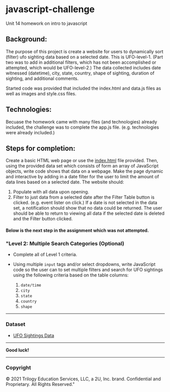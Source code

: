 # javascript-challenge
Unit 14 homework on intro to javascript

## Background:

The purpose of this project is create a website for users to dynamically sort (filter) ufo sighting data based on a selected date. This is UFO-level-1. (Part two was to add in additional filters, which has not been accomplished or attempted, which would be UFO-level-2.)  The data collected includes date witnessed (datetime), city, state, country, shape of sighting, duration of sighting, and additional comments.  

Started code was provided that included the index.html and data.js files as well as images and style.css files.

## Technologies:
Becuase the homework came with many files (and technologies) already included, the challenge was to complete the app.js file.  (e.g. technologies were already included.)

## Steps for completion:
Create a basic HTML web page or use the [index.html](StarterCode/index.html) file provided.  Then, using the provided data set which consists of form an array of JavaScript objects, write code shows that data on a webpage.  Make the page dynamic and interactive by adding in a date filter for the user to limit the amount of data lines based on a selected date. The website should:
1. Populate with all data upon opening.
2. Filter to just data from a selected date after the Filter Table button is clicked. (e.g. event lister on click.)  If a date is not selected in the data set, a notification should show that no data could be returned.  The user should be able to return to viewing all data if the selected date is deleted and the Filter button clicked.



#### Below is the next step in the assignment which was not attempted.
### "Level 2: Multiple Search Categories (Optional)

* Complete all of Level 1 criteria.

* Using multiple `input` tags and/or select dropdowns, write JavaScript code so the user can to set multiple filters and search for UFO sightings using the following criteria based on the table columns:

  1. `date/time`
  2. `city`
  3. `state`
  4. `country`
  5. `shape`

- - -

### Dataset

* [UFO Sightings Data](StarterCode/static/js/data.js)

- - -

**Good luck!**

- - -

### Copyright

© 2021 Trilogy Education Services, LLC, a 2U, Inc. brand. Confidential and Proprietary. All Rights Reserved."
